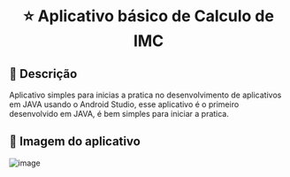<h1 align="center"> ⭐ Aplicativo básico de Calculo de IMC </h1>

## 📄 Descrição
Aplicativo simples para inicias a pratica no desenvolvimento de aplicativos em JAVA usando o Android Studio, esse aplicativo é o primeiro desenvolvido em JAVA, é bem simples para iniciar a pratica.

## 📸 Imagem do aplicativo

 ![image](https://user-images.githubusercontent.com/71935746/157362974-c05e8e31-eefe-4bde-b77b-a31787c06540.png)

